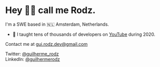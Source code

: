 # Hey 👋🏻 call me Rodz.

I'm a SWE based in 🇳🇱 Amsterdam, Netherlands.

- 🎥 I taught tens of thousands of developers on [YouTube](https://www.youtube.com/playlist?list=PL85ITvJ7FLohTZv9cC5-PrZ39Q3cugWqp) during 2020.

Contact me at [gui.rodz.dev@gmail.com](mailto:gui.rodz.dev@gmail.com)

Twitter: [@guilherme_rodz](https://twitter.com/guilherme_rodz)  
LinkedIn: [@guilhermerodz](https://linkedin.com/in/guilhermerodz)
